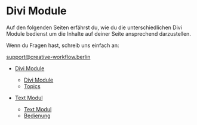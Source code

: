 # Divi Module

Auf den folgenden Seiten erfährst du, wie du die unterschiedlichen Divi Module bedienst um die Inhalte auf deiner Seite ansprechend darzustellen.

Wenn du Fragen hast, schreib uns einfach an:

[support@creative-workflow.berlin](mailto:support@creative-workflow.berlin)

  - [Divi Module](./00_index) 
     - [Divi Module](./00_index/00_teaser.md) 
     - [Topics](./00_index/01_topics.md) 

  - [Text Modul](./01_text_modul) 
     - [Text Modul](./01_text_modul/00_teaser.md) 
     - [Bedienung](./01_text_modul/01_usage.md) 

